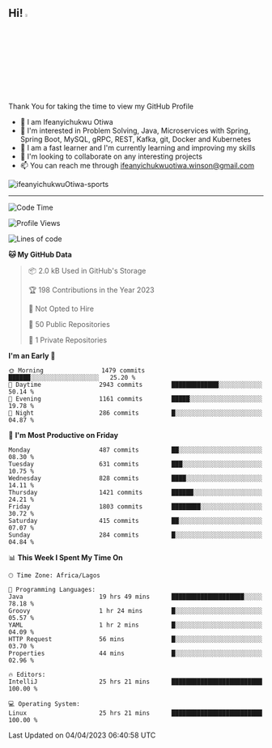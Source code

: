 <!-- BLOG-POST-LIST:START --><!-- BLOG-POST-LIST:END -->

## Hi! <img src="https://media.giphy.com/media/hvRJCLFzcasrR4ia7z/giphy.gif" width="4%"> 

Thank You for taking the time to view my GitHub Profile

- 👋 I am Ifeanyichukwu Otiwa
- 👀 I'm interested in Problem Solving, Java, Microservices with Spring, Spring Boot, MySQL, gRPC, REST, Kafka, git, Docker and Kubernetes
- 🌱 I am a fast learner and I'm currently learning and improving my skills
- 💞️ I'm looking to collaborate on any interesting projects
- 📫 You can reach me through ifeanyichukwuotiwa.winson@gmail.com

<p align="left" marginTop="10px"> <img src="https://komarev.com/ghpvc/?username=ifeanyichukwuOtiwa-sports&label=Profile%20views&color=0e75b6&style=for-the-badge" alt="ifeanyichukwuOtiwa-sports" /> </p>

***

<!--START_SECTION:waka-->
![Code Time](http://img.shields.io/badge/Code%20Time-1%2C256%20hrs%2027%20mins-blue)

![Profile Views](http://img.shields.io/badge/Profile%20Views-0-blue)

![Lines of code](https://img.shields.io/badge/From%20Hello%20World%20I%27ve%20Written-1.8%20million%20lines%20of%20code-blue)

**🐱 My GitHub Data** 

> 📦 2.0 kB Used in GitHub's Storage 
 > 
> 🏆 198 Contributions in the Year 2023
 > 
> 🚫 Not Opted to Hire
 > 
> 📜 50 Public Repositories 
 > 
> 🔑 1 Private Repositories 
 > 
**I'm an Early 🐤** 

```text
🌞 Morning                1479 commits        ██████░░░░░░░░░░░░░░░░░░░   25.20 % 
🌆 Daytime                2943 commits        █████████████░░░░░░░░░░░░   50.14 % 
🌃 Evening                1161 commits        █████░░░░░░░░░░░░░░░░░░░░   19.78 % 
🌙 Night                  286 commits         █░░░░░░░░░░░░░░░░░░░░░░░░   04.87 % 
```
📅 **I'm Most Productive on Friday** 

```text
Monday                   487 commits         ██░░░░░░░░░░░░░░░░░░░░░░░   08.30 % 
Tuesday                  631 commits         ███░░░░░░░░░░░░░░░░░░░░░░   10.75 % 
Wednesday                828 commits         ████░░░░░░░░░░░░░░░░░░░░░   14.11 % 
Thursday                 1421 commits        ██████░░░░░░░░░░░░░░░░░░░   24.21 % 
Friday                   1803 commits        ████████░░░░░░░░░░░░░░░░░   30.72 % 
Saturday                 415 commits         ██░░░░░░░░░░░░░░░░░░░░░░░   07.07 % 
Sunday                   284 commits         █░░░░░░░░░░░░░░░░░░░░░░░░   04.84 % 
```


📊 **This Week I Spent My Time On** 

```text
🕑︎ Time Zone: Africa/Lagos

💬 Programming Languages: 
Java                     19 hrs 49 mins      ████████████████████░░░░░   78.18 % 
Groovy                   1 hr 24 mins        █░░░░░░░░░░░░░░░░░░░░░░░░   05.57 % 
YAML                     1 hr 2 mins         █░░░░░░░░░░░░░░░░░░░░░░░░   04.09 % 
HTTP Request             56 mins             █░░░░░░░░░░░░░░░░░░░░░░░░   03.70 % 
Properties               44 mins             █░░░░░░░░░░░░░░░░░░░░░░░░   02.96 % 

🔥 Editors: 
IntelliJ                 25 hrs 21 mins      █████████████████████████   100.00 % 

💻 Operating System: 
Linux                    25 hrs 21 mins      █████████████████████████   100.00 % 
```


 Last Updated on 04/04/2023 06:40:58 UTC
<!--END_SECTION:waka-->

<!--
<p align="center">
![trophy](https://github-profile-trophy.vercel.app/?username=ifeanyichukwuOtiwa-sports&theme=onedark) (https://github.com/ryo-ma/github-profile-trophy)
</p>
-->

<!---
ifeanyi-otiwa/ifeanyi-otiwa is a ✨ special ✨ repository because its `README.md` (this file) appears on your GitHub profile.
You can click the Preview link to take a look at your changes.
--->
